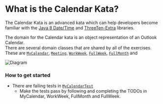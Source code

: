 # **What is the Calendar Kata?**

The Calendar Kata is an advanced kata which can help developers
become familiar with the [Java 8 Date/Time](https://docs.oracle.com/javase/8/docs/api/java/time/package-summary.html) 
and [ThreeTen-Extra](http://www.threeten.org/threeten-extra/) libraries.  

The domain for the Calendar kata is an object representation of an Outlook Calendar.  
There are several domain classes that are shared by all of the exercises.  These are 
[`MyCalendar`](./src/main/java/bnymellon/codekatas/calendarkata/MyCalendar.java), 
[`Meeting`](./src/main/java/bnymellon/codekatas/calendarkata/Meeting.java),
[`WorkWeek`](./src/main/java/bnymellon/codekatas/calendarkata/WorkWeek.java),
[`FullWeek`](./src/main/java/bnymellon/codekatas/calendarkata/FullWeek.java),
[`FullMonth`](./src/main/java/bnymellon/codekatas/calendarkata/FullMonth.java) and

![Diagram](mycalendar.png)
</p> 

### How to get started

* There are failing tests in [`MyCalendarTest`](./src/test/java/bnymellon/codekatas/calendarkata/MyCalendarTest.java)
	* Make the tests pass by following and completing the TODOs in MyCalendar, WorkWeek, FullMonth and FullWeek.